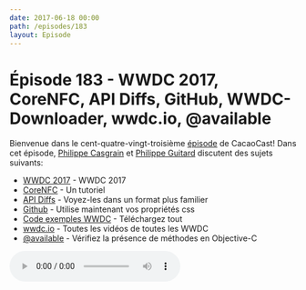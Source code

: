 ```yaml
---
date: 2017-06-18 00:00
path: /episodes/183
layout: Episode
---
```

# Épisode 183 - WWDC 2017, CoreNFC, API Diffs, GitHub, WWDC-Downloader, wwdc.io, @available
<p>Bienvenue dans le cent-quatre-vingt-troisième <a href="https://cacaocast.com/media/cacaocast_183.mp3" title="CacaoCast Episode 183">épisode</a> de CacaoCast! Dans cet épisode, <a href="http://www.twitter.com/philippec" title="Philippe Casgrain sur Twitter">Philippe Casgrain</a> et <a href="http://www.twitter.com/philippeguitard" title="Philippe Guitard sur Twitter">Philippe Guitard</a> discutent des sujets suivants:</p>
<ul><li><a href="https://developer.apple.com/wwdc/" title="WWDC 2017">WWDC 2017</a> - WWDC 2017</li>
<li><a href="http://jamesonquave.com/blog/core-nfc-tutorial-for-nfc-on-ios-devices/" title="CoreNFC">CoreNFC</a> - Un tutoriel</li>
<li><a href="http://codeworkshop.net/objc-diff/sdkdiffs/" title="API Diffs">API Diffs</a> - Voyez-les dans un format plus familier</li>
<li><a href="https://twitter.com/ljharb/status/874849678453604353/" title="Github">Github</a> - Utilise maintenant vos propriétés css</li>
<li><a href="https://github.com/jfahrenkrug/WWDC-Downloader" title="Code exemples WWDC">Code exemples WWDC</a> - Téléchargez tout</li>
<li><a href="https://wwdc.io" title="wwdc.io">wwdc.io</a> - Toutes les vidéos de toutes les WWDC</li>
<li><a href="https://twitter.com/ayanonagon/status/872955391398641664" title="@available">@available</a> - Vérifiez la présence de méthodes en Objective-C</li>
</ul>
<p><audio controls><source src="https://cacaocast.com/media/cacaocast_183.mp3" type="audio/mpeg"><source src="https://cacaocast.com/media/cacaocast_183.mp3" type="audio/mp4">Votre navigateur ne supporte pas l'élément audio / Your browser does not support the audio element.</audio></p>
